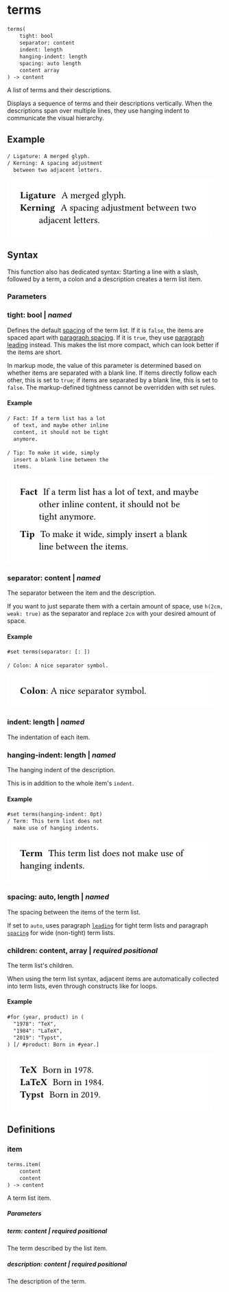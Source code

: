 
# terms

```
terms(
    tight: bool
    separator: content
    indent: length
    hanging-indent: length
    spacing: auto length
    content array
) -> content
```
A list of terms and their descriptions.

Displays a sequence of terms and their descriptions vertically. When the
descriptions span over multiple lines, they use hanging indent to
communicate the visual hierarchy.

## Example

<div class="previewed-code">

    / Ligature: A merged glyph.
    / Kerning: A spacing adjustment
      between two adjacent letters.

<div class="preview">

![Preview](/assets/aa37504d32456bf458b5c7eee362226b.png)

</div>

</div>

## Syntax

This function also has dedicated syntax: Starting a line with a slash,
followed by a term, a colon and a description creates a term list item.


### Parameters


### tight: bool | _named_

Defines the default
[spacing](/reference/model/terms/#parameters-spacing) of the term list.
If it is <span class="typ-key">`false`</span>, the items are spaced
apart with [paragraph
spacing](/reference/model/par/#parameters-spacing). If it is
<span class="typ-key">`true`</span>, they use [paragraph
leading](/reference/model/par/#parameters-leading) instead. This makes
the list more compact, which can look better if the items are short.

In markup mode, the value of this parameter is determined based on
whether items are separated with a blank line. If items directly follow
each other, this is set to <span class="typ-key">`true`</span>; if items
are separated by a blank line, this is set to
<span class="typ-key">`false`</span>. The markup-defined tightness
cannot be overridden with set rules.


#### Example

<div class="previewed-code">

    / Fact: If a term list has a lot
      of text, and maybe other inline
      content, it should not be tight
      anymore.

    / Tip: To make it wide, simply
      insert a blank line between the
      items.

<div class="preview">

![Preview](/assets/b2492e47606096d9421d4cbd70fa57ee.png)

</div>

</div>


### separator: content | _named_

The separator between the item and the description.

If you want to just separate them with a certain amount of space, use
<span class="typ-func">`h`</span><span class="typ-punct">`(`</span><span class="typ-num">`2cm`</span><span class="typ-punct">`,`</span>` weak`<span class="typ-punct">`:`</span>` `<span class="typ-key">`true`</span><span class="typ-punct">`)`</span>
as the separator and replace <span class="typ-num">`2cm`</span> with
your desired amount of space.


#### Example

<div class="previewed-code">

    #set terms(separator: [: ])

    / Colon: A nice separator symbol.

<div class="preview">

![Preview](/assets/c72c9b94c23c97ff7d953b75fe9e645a.png)

</div>

</div>


### indent: length | _named_

The indentation of each item.


### hanging-indent: length | _named_

The hanging indent of the description.

This is in addition to the whole item's `indent`.


#### Example

<div class="previewed-code">

    #set terms(hanging-indent: 0pt)
    / Term: This term list does not
      make use of hanging indents.

<div class="preview">

![Preview](/assets/eb262b284ad3d89b51c01466a52f2be7.png)

</div>

</div>


### spacing: auto, length | _named_

The spacing between the items of the term list.

If set to <span class="typ-key">`auto`</span>, uses paragraph
[`leading`](/reference/model/par/#parameters-leading) for tight term
lists and paragraph
[`spacing`](/reference/model/par/#parameters-spacing) for wide
(non-tight) term lists.


### children: content, array | _required_ _positional_

The term list's children.

When using the term list syntax, adjacent items are automatically
collected into term lists, even through constructs like for loops.


#### Example

<div class="previewed-code">

    #for (year, product) in (
      "1978": "TeX",
      "1984": "LaTeX",
      "2019": "Typst",
    ) [/ #product: Born in #year.]

<div class="preview">

![Preview](/assets/c24bd033a8de4e4493468693f58d2549.png)

</div>

</div>


## Definitions


### item

```
terms.item(
    content
    content
) -> content
```
A term list item.


##### Parameters


##### term: content | _required_ _positional_

The term described by the list item.


##### description: content | _required_ _positional_

The description of the term.

